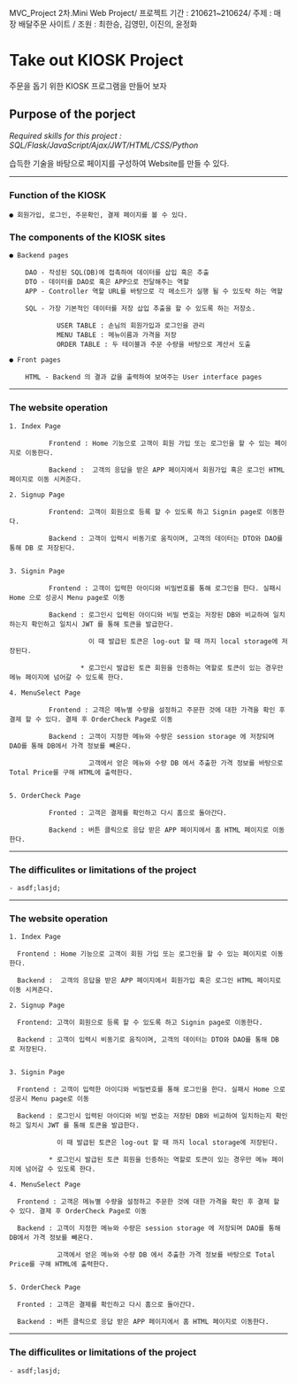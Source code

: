  MVC_Project 2차.Mini Web Project/ 
                                                                                              프로젝트 기간 : 210621~210624/ 
                                                                                              주제 : 매장 배달주문 사이트 /
                                                                                              조원 : 최한승, 김영민, 이진의, 윤정화


# Take out KIOSK Project 
주문을 돕기 위한 KIOSK 프로그램을 만들어 보자  

## Purpose of the porject 
   *Required skills for this project : SQL/Flask/JavaScript/Ajax/JWT/HTML/CSS/Python*  
   
   습득한 기술을 바탕으로 페이지를 구성하여 Website를 만들 수 있다.

****
### Function of the KIOSK 
    ● 회원가입, 로그인, 주문확인, 결제 페이지를 볼 수 있다. 
	
### The components of the KIOSK sites
  

    ● Backend pages

        DAO - 작성된 SQL(DB)에 접촉하여 데이터를 삽입 혹은 추출 
        DTO - 데이터를 DAO로 혹은 APP으로 전달해주는 역할 
        APP - Controller 역할 URL를 바탕으로 각 메소드가 실행 될 수 있도락 하는 역할 

        SQL - 가장 기본적인 데이터를 저장 삽입 추출을 할 수 있도록 하는 저장소. 
                
                USER TABLE : 손님의 회원가입과 로그인을 관리 
                MENU TABLE : 메뉴이름과 가격을 저장 
                ORDER TABLE : 두 테이블과 주문 수량을 바탕으로 계산서 도출
                
    ● Front pages

        HTML - Backend 의 결과 값을 출력하여 보여주는 User interface pages           
            
****

### The website operation  

    1. Index Page

              Frontend : Home 기능으로 고객이 회원 가입 또는 로그인을 할 수 있는 페이지로 이동한다.

              Backend :  고객의 응답을 받은 APP 페이지에서 회원가입 혹은 로그인 HTML 페이지로 이동 시켜준다. 

    2. Signup Page 

              Frontend: 고객이 회원으로 등록 할 수 있도록 하고 Signin page로 이동한다. 

              Backend : 고객이 입력시 비동기로 움직이며, 고객의 데이터는 DTO와 DAO를 통해 DB 로 저장된다.


    3. Signin Page

              Frontend : 고객이 입력한 아이디와 비밀번호를 통해 로그인을 한다. 실패시 Home 으로 성공시 Menu page로 이동 

              Backend : 로그인시 입력된 아이디와 비밀 번호는 저장된 DB와 비교하여 일치하는지 확인하고 일치시 JWT 를 통해 토큰을 발급한다.
                      
                        이 때 발급된 토큰은 log-out 할 때 까지 local storage에 저장된다. 
                      
                      * 로그인시 발급된 토큰 회원을 인증하는 역할로 토큰이 있는 경우만 메뉴 페이지에 넘어갈 수 있도록 한다.  

    4. MenuSelect Page 

              Frontend : 고객은 메뉴별 수량을 설정하고 주문한 것에 대한 가격을 확인 후 결제 할 수 있다. 결제 후 OrderCheck Page로 이동 

              Backend : 고객이 지정한 메뉴와 수량은 session storage 에 저장되며 DAO를 통해 DB에서 가격 정보를 빼온다. 
                      
                        고객에서 얻은 메뉴와 수량 DB 에서 추출한 가격 정보를 바탕으로 Total Price를 구해 HTML에 출력한다. 


    5. OrderCheck Page 

              Fronted : 고객은 결제를 확인하고 다시 홈으로 돌아간다.

              Backend : 버튼 클릭으로 응답 받은 APP 페이지에서 홈 HTML 페이지로 이동한다. 
*****
### The difficulites or limitations of the project

    - asdf;lasjd;
            
****

### The website operation  

    1. Index Page

      Frontend : Home 기능으로 고객이 회원 가입 또는 로그인을 할 수 있는 페이지로 이동한다.

      Backend :  고객의 응답을 받은 APP 페이지에서 회원가입 혹은 로그인 HTML 페이지로 이동 시켜준다. 

    2. Signup Page 

      Frontend: 고객이 회원으로 등록 할 수 있도록 하고 Signin page로 이동한다. 

      Backend : 고객이 입력시 비동기로 움직이며, 고객의 데이터는 DTO와 DAO를 통해 DB 로 저장된다.


    3. Signin Page

      Frontend : 고객이 입력한 아이디와 비밀번호를 통해 로그인을 한다. 실패시 Home 으로 성공시 Menu page로 이동 

      Backend : 로그인시 입력된 아이디와 비밀 번호는 저장된 DB와 비교하여 일치하는지 확인하고 일치시 JWT 를 통해 토큰을 발급한다.
              
                이 때 발급된 토큰은 log-out 할 때 까지 local storage에 저장된다. 
              
              * 로그인시 발급된 토큰 회원을 인증하는 역할로 토큰이 있는 경우만 메뉴 페이지에 넘어갈 수 있도록 한다.  

    4. MenuSelect Page 

      Frontend : 고객은 메뉴별 수량을 설정하고 주문한 것에 대한 가격을 확인 후 결제 할 수 있다. 결제 후 OrderCheck Page로 이동 

      Backend : 고객이 지정한 메뉴와 수량은 session storage 에 저장되며 DAO를 통해 DB에서 가격 정보를 빼온다. 
              
                고객에서 얻은 메뉴와 수량 DB 에서 추출한 가격 정보를 바탕으로 Total Price를 구해 HTML에 출력한다. 


    5. OrderCheck Page 

      Fronted : 고객은 결제를 확인하고 다시 홈으로 돌아간다.

      Backend : 버튼 클릭으로 응답 받은 APP 페이지에서 홈 HTML 페이지로 이동한다. 
*****
### The difficulites or limitations of the project

    - asdf;lasjd;
